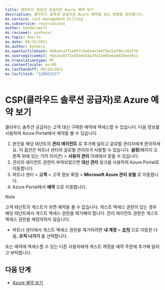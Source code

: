```yaml
---
title: 클라우드 솔루션 공급자로 Azure 예약 보기
description: 클라우드 솔루션 공급자로 Azure 예약을 보는 방법을 알아봅니다.
ms.service: cost-management-billing
ms.subservice: reservations
author: bandersmsft
ms.reviewer: yashesvi
ms.topic: how-to
ms.date: 09/15/2021
ms.author: banders
ms.openlocfilehash: 490adca7f1e0f7c5e614e164f9e21af9bc36d77b
ms.sourcegitcommit: f6e2ea5571e35b9ed3a79a22485eba4d20ae36cc
ms.translationtype: MT
ms.contentlocale: ko-KR
ms.lasthandoff: 09/24/2021
ms.locfileid: "128653327"
---
```

# <a name="view-azure-reservations-as-a-cloud-solution-provider-csp"></a>CSP(클라우드 솔루션 공급자)로 Azure 예약 보기

클라우드 솔루션 공급자는 고객 대신 구매한 예약에 액세스할 수 있습니다. 다음 정보를 사용하여 Azure Portal에서 예약을 볼 수 있습니다.

1. 본인을 해당 테넌트의 **관리 에이전트** 로 추가해 달라고 글로벌 관리자에게 문의하세요.
    이 옵션은 파트너 센터의 글로벌 관리자가 사용할 수 있습니다. **설정**(페이지 오른쪽 위에 있는 기어 아이콘) > **사용자 관리** 아래에서 찾을 수 있습니다.  
1. 관리자 에이전트 권한이 부여되었으면 **대신 관리** 링크를 사용하여 Azure Portal로 이동합니다.
1. 파트너 센터 > **고객** > 고객 정보 확장 > **Microsoft Azure 관리 포털** 로 이동합니다.
1. Azure Portal에서 **예약** 으로 이동합니다.

> [!NOTE]
> 고객 테넌트의 게스트가 되면 예약을 볼 수 없습니다. 게스트 액세스 권한이 있는 경우 해당 테넌트에서 게스트 액세스 권한을 제거해야 합니다. 관리 에이전트 권한은 게스트 액세스 권한을 재정의하지 않습니다.

- 파트너 센터에서 게스트 액세스 권한을 제거하려면 **내 계정** >  **[조직](https://myaccount.microsoft.com/organizations)** 으로 이동한 다음, **조직 나가기** 를 선택합니다.

또는 예약에 액세스할 수 있는 다른 사용자에게 게스트 계정을 예약 주문에 추가해 달라고 부탁합니다.

## <a name="next-steps"></a>다음 단계

- [Azure 예약 보기](view-reservations.md)